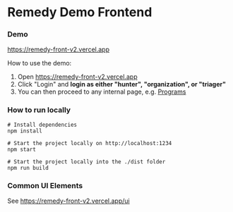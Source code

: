 # Remedy Demo Frontend

### Demo

https://remedy-front-v2.vercel.app

How to use the demo:
1. Open https://remedy-front-v2.vercel.app
2. Click "Login" and **login as either "hunter", "organization", or "triager"**
3. You can then proceed to any internal page, e.g. [Programs](https://remedy-front-v2.vercel.app/programs)


### How to run locally

```
# Install dependencies
npm install

# Start the project locally on http://localhost:1234
npm start

# Start the project locally into the ./dist folder
npm run build
```

### Common UI Elements

See https://remedy-front-v2.vercel.app/ui

